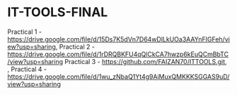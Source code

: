 # IT-TOOLS-FINAL
Practical 1 - https://drive.google.com/file/d/15Ds7K5dVn7D64wDlLkUOa3AAYnFIGFeh/view?usp=sharing, Practical  2 - https://drive.google.com/file/d/1rDRQBKFU4qQlCkCA7hwzp6kEuQCmBbTC/view?usp=sharing Practical 3 - https://github.com/FAIZAN70/ITTOOLS.git, ,  Practical 4 -  https://drive.google.com/file/d/1wu_zNbaQ1Yt4g9AjMuxQMKKKSGGAS9uD/view?usp=sharing
